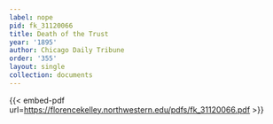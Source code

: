 ```yaml
---
label: nope
pid: fk_31120066
title: Death of the Trust
year: '1895'
author: Chicago Daily Tribune
order: '355'
layout: single
collection: documents
---
```



{{< embed-pdf url=https://florencekelley.northwestern.edu/pdfs/fk_31120066.pdf >}}